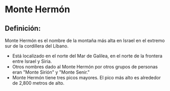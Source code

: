 # Monte Hermón

## Definición: 

Monte Hermón es el nombre de la montaña más alta en Israel en el extremo sur de la cordillera del Líbano.

* Está localizado en el norte del Mar de Galilea, en el norte de la frontera entre Israel y Siria.
* Otros nombres dado al Monte Hermón por otros grupos de personas eran "Monte Sirión" y "Monte Senir."
* Monte Hermón tiene tres picos mayores. El pico más alto es alrededor de 2,800 metros de alto.

